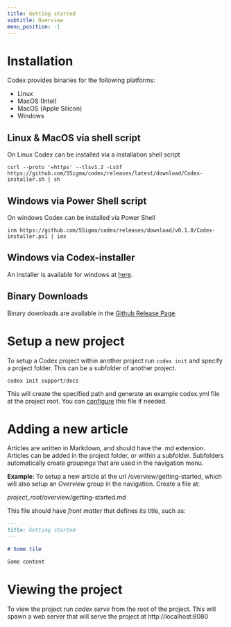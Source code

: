 ```yaml
---
title: Getting started
subtitle: Overview
menu_position: -1
---
```


# Installation

Codex provides binaries for the following platforms:

- Linux
- MacOS (Intel)
- MacOS (Apple Silicon)
- Windows

## Linux & MacOS via shell script 

On Linux Codex can be installed via a installation shell script

```
curl --proto '=https' --tlsv1.2 -LsSf https://github.com/5Sigma/codex/releases/latest/download/Codex-installer.sh | sh
```


## Windows via Power Shell script

On windows Codex can be installed via Power Shell 

```
irm https://github.com/5Sigma/codex/releases/download/v0.1.0/Codex-installer.ps1 | iex
```

## Windows via Codex-installer

An installer is available for windows at [here](https://github.com/5Sigma/codex/releases/latest/download/Codex-x86_64-pc-windows-msvc.zip).


## Binary Downloads

Binary downloads are available in the [Github Release Page](https://github.com/5Sigma/codex/releases/latest).

# Setup a new project

To setup a Codex project within another project run `codex init` and specify 
a project folder. This can be a subfolder of another project. 

```
codex init support/docs
```

This will create the specified path and generate an example codex.yml file at 
the project root. You can [configure](/overview/codex-yml) this file if needed.

# Adding a new article

Articles are written in Markdown, and should have the .md extension.
Articles can be added in the project folder, or within a subfolder. Subfolders
automatically create _groupings_ that are used in the navigation menu. 

**Example**: To setup a new article at the url /overview/getting-started, which
will also setup an _Overview_ group in the navigation. Create a file at:

_project_root_/overview/getting-started.md

This file should have _front matter_ that defines its title, such as:

```markdown
---
title: Getting started
---

# Some tile

Some content
```

# Viewing the project

To view the project run _codex serve_ from the root of the project. This will 
spawn a web server that will serve the project at http://localhost:8080 

